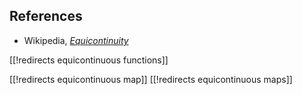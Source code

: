 
## References

* Wikipedia, _[Equicontinuity](http://en.wikipedia.org/wiki/Equicontinuity)_

[[!redirects equicontinuous functions]]

[[!redirects equicontinuous map]]
[[!redirects equicontinuous maps]]